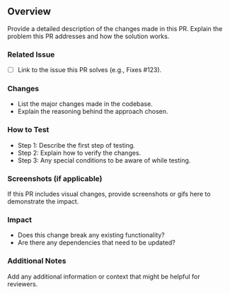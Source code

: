 ## Overview

Provide a detailed description of the changes made in this PR. Explain the problem this PR addresses and how the solution works.

### Related Issue

- [ ] Link to the issue this PR solves (e.g., Fixes #123).

### Changes

- List the major changes made in the codebase.
- Explain the reasoning behind the approach chosen.

### How to Test

- Step 1: Describe the first step of testing.
- Step 2: Explain how to verify the changes.
- Step 3: Any special conditions to be aware of while testing.

### Screenshots (if applicable)

If this PR includes visual changes, provide screenshots or gifs here to demonstrate the impact.

### Impact

- Does this change break any existing functionality?
- Are there any dependencies that need to be updated?

### Additional Notes

Add any additional information or context that might be helpful for reviewers.
